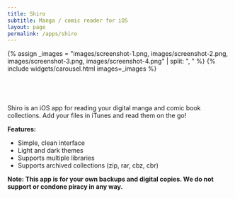 ```yaml
---
title: Shiro
subtitle: Manga / comic reader for iOS
layout: page
permalink: /apps/shiro
---
```


{% assign _images = "images/screenshot-1.png, images/screenshot-2.png, images/screenshot-3.png, images/screenshot-4.png" | split: ", " %}
{% include widgets/carousel.html images=_images %}

<div style="text-align:center; margin-top:1rem; margin-bottom: 1rem;">
<a href="https://itunes.apple.com/us/app/shiro-reader/id1295930153?mt=8" style="display:inline-block;overflow:hidden;background:url(https://linkmaker.itunes.apple.com/assets/shared/badges/en-us/appstore-lrg.svg) no-repeat;width:135px;height:40px;background-size:contain;"></a>
</div>

Shiro is an iOS app for reading your digital manga and comic book collections. Add your files in iTunes 
and read them on the go!

**Features:**
- Simple, clean interface
- Light and dark themes
- Supports multiple libraries
- Supports archived collections (zip, rar, cbz, cbr)

**Note: This app is for your own backups and digital copies. We do not support or condone piracy in any way.**
